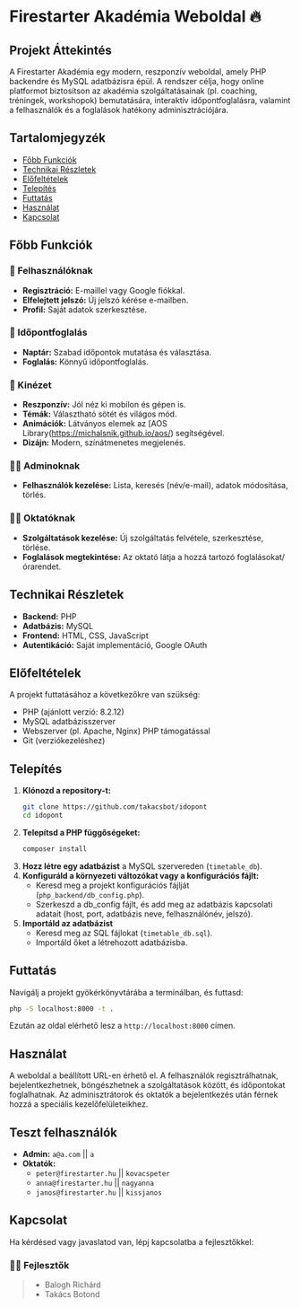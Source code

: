 # Firestarter Akadémia Weboldal 🔥

## Projekt Áttekintés
A Firestarter Akadémia egy modern, reszponzív weboldal, amely PHP backendre és MySQL adatbázisra épül. A rendszer célja, hogy online platformot biztosítson az akadémia szolgáltatásainak (pl. coaching, tréningek, workshopok) bemutatására, interaktív időpontfoglalásra, valamint a felhasználók és a foglalások hatékony adminisztrációjára.

## Tartalomjegyzék
- [Főbb Funkciók](#főbb-funkciók)
- [Technikai Részletek](#technikai-részletek)
- [Előfeltételek](#előfeltételek)
- [Telepítés](#telepítés)
- [Futtatás](#futtatás)
- [Használat](#használat)
- [Kapcsolat](#kapcsolat)

## Főbb Funkciók
### 👤 Felhasználóknak
-   **Regisztráció:** E-maillel vagy Google fiókkal.
-   **Elfelejtett jelszó:** Új jelszó kérése e-mailben.
-   **Profil:** Saját adatok szerkesztése.

### 📅 Időpontfoglalás
-   **Naptár:** Szabad időpontok mutatása és választása.
-   **Foglalás:** Könnyű időpontfoglalás.

### 🎨 Kinézet
-   **Reszponzív:** Jól néz ki mobilon és gépen is.
-   **Témák:** Választható sötét és világos mód.
-   **Animációk:** Látványos elemek az [AOS Library(https://michalsnik.github.io/aos/) segítségével.
-   **Dizájn:** Modern, színátmenetes megjelenés.

### 👨‍💼 Adminoknak
-   **Felhasználók kezelése:** Lista, keresés (név/e-mail), adatok módosítása, törlés.

### 🧑‍🏫 Oktatóknak
-   **Szolgáltatások kezelése:** Új szolgáltatás felvétele, szerkesztése, törlése.
-   **Foglalások megtekintése:** Az oktató látja a hozzá tartozó foglalásokat/órarendet.

## Technikai Részletek
-   **Backend:** PHP
-   **Adatbázis:** MySQL
-   **Frontend:** HTML, CSS, JavaScript
-   **Autentikáció:** Saját implementáció, Google OAuth

## Előfeltételek
A projekt futtatásához a következőkre van szükség:
-   PHP (ajánlott verzió: 8.2.12)
-   MySQL adatbázisszerver
-   Webszerver (pl. Apache, Nginx) PHP támogatással
-   Git (verziókezeléshez)

## Telepítés
1.  **Klónozd a repository-t:**
    ```bash
    git clone https://github.com/takacsbot/idopont
    cd idopont
    ```
2.  **Telepítsd a PHP függőségeket:**
    ```bash
    composer install
    ```
3.  **Hozz létre egy adatbázist** a MySQL szervereden (`timetable_db`).
4.  **Konfiguráld a környezeti változókat vagy a konfigurációs fájlt:**
    -   Keresd meg a projekt konfigurációs fájlját (`php_backend/db_config.php`).
    -   Szerkeszd a db_config fájlt, és add meg az adatbázis kapcsolati adatait (host, port, adatbázis neve, felhasználónév, jelszó).
5.  **Importáld az adatbázist**
    -   Keresd meg az SQL fájlokat (`timetable_db.sql`).
    -   Importáld őket a létrehozott adatbázisba.

## Futtatás
Navigálj a projekt gyökérkönyvtárába a terminálban, és futtasd:
```bash
php -S localhost:8000 -t .
```
Ezután az oldal elérhető lesz a `http://localhost:8000` címen.

## Használat
A weboldal a beállított URL-en érhető el. A felhasználók regisztrálhatnak, bejelentkezhetnek, böngészhetnek a szolgáltatások között, és időpontokat foglalhatnak. Az adminisztrátorok és oktatók a bejelentkezés után férnek hozzá a speciális kezelőfelületeikhez.

## Teszt felhasználók
- **Admin:** `a@a.com` || `a`
- **Oktatók:**
    - `peter@firestarter.hu` || `kovacspeter`
    - `anna@firestarter.hu` || `nagyanna`
    - `janos@firestarter.hu` || `kissjanos`

## Kapcsolat
Ha kérdésed vagy javaslatod van, lépj kapcsolatba a fejlesztőkkel:

### 👨‍💼 Fejlesztők
> - Balogh Richárd
> - Takács Botond